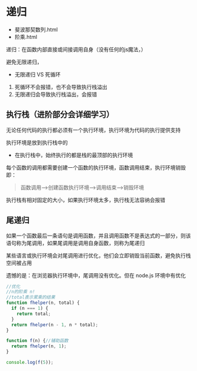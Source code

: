 # 递归

- 斐波那契数列.html
- 阶乘.html

递归：在函数内部直接或间接调用自身（没有任何的js魔法，）

避免无限递归，

- 无限递归 VS 死循环

1. 死循环不会报错，也不会导致执行栈溢出
2. 无限递归会导致执行栈溢出，会报错

## 执行栈（进阶部分会详细学习）

无论任何代码的执行都必须有一个执行环境，执行环境为代码的执行提供支持

执行环境是放到执行栈中的

- 在执行栈中，始终执行的都是栈的最顶部的执行环境

每个函数的调用都需要创建一个函数的执行环境，函数调用结束，执行环境销毁即：

> 函数调用-->创建函数执行环境-->调用结束-->销毁环境

执行栈有相对固定的大小，如果执行环境太多，执行栈无法容纳会报错

## 尾递归

如果一个函数最后一条语句是调用函数，并且调用函数不是表达式的一部分，则该语句称为尾调用，如果尾调用是调用自身函数，则称为尾递归

某些语言或执行环境会对尾调用进行优化，他们会立即销毁当前函数，避免执行栈空间被占用

遗憾的是：在浏览器执行环境中，尾调用没有优化。但在 node.js 环境中有优化

```js
//优化
//n的阶乘 n!
//total表示累乘的结果
function fhelper(n, total) {
  if (n === 1) {
    return total;
  }
  return fhelper(n - 1, n * total);
}

function f(n) {//辅助函数
  return fhelper(n, 1);
}

console.log(f(5)); 
```


